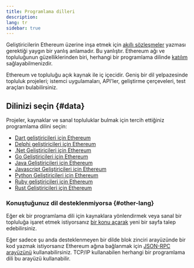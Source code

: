 ```yaml
---
title: Programlama dilleri
description:
lang: tr
sidebar: true
---
```


Geliştiricilerin Ethereum üzerine inşa etmek için [akıllı sözleşmeler](/developers/docs/smart-contracts/) yazması gerektiği yaygın bir yanlış anlamadır. Bu yanlıştır. Ethereum ağı ve topluluğunun güzelliklerinden biri, herhangi bir programlama dilinde [katılım](/community/) sağlayabilmenizdir.

Ethereum ve topluluğu açık kaynak ile iç içecidir. Geniş bir dil yelpazesinde topluluk projeleri; istemci uygulamaları, API'ler, geliştirme çerçeveleri, test araçları bulabilirsiniz.

## Dilinizi seçin {#data}

Projeler, kaynaklar ve sanal topluluklar bulmak için tercih ettiğiniz programlama dilini seçin:

- [Dart geliştiricileri için Ethereum](/developers/docs/programming-languages/dart/)
- [Delphi geliştiricileri için Ethereum](/developers/docs/programming-languages/delphi/)
- [.Net Geliştiricileri için Ethereum](/developers/docs/programming-languages/dot-net/)
- [Go Geliştiricileri için Ethereum](/developers/docs/programming-languages/golang/)
- [Java Geliştiricileri için Ethereum](/developers/docs/programming-languages/java/)
- [Javascript Geliştiricileri için Ethereum](/developers/docs/programming-languages/javascript/)
- [Python Geliştiricileri için Ethereum](/developers/docs/programming-languages/python/)
- [Ruby geliştiricileri için Ethereum](/developers/docs/programming-languages/ruby/)
- [Rust Geliştiricileri için Ethereum](/developers/docs/programming-languages/rust/)

### Konuştuğunuz dil desteklenmiyorsa {#other-lang}

Eğer ek bir programlama dili için kaynaklara yönlendirmek veya sanal bir topluluğa işaret etmek istiyorsanız [bir konu açarak](https://github.com/ethereum/ethereum-org-website/issues/new/choose) yeni bir sayfa talep edebilirsiniz.

Eğer sadece şu anda desteklenmeyen bir dilde blok zinciri arayüzünde bir kod yazmak istiyorsanız Ethereum ağına bağlanmak için [JSON-RPC arayüzünü](/developers/docs/apis/json-rpc/) kullanabilirsiniz. TCP/IP kullanabilen herhangi bir programlama dili bu arayüzü kullanabilir.
